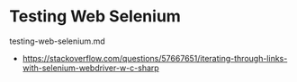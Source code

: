# Testing Web Selenium

testing-web-selenium.md

*   https://stackoverflow.com/questions/57667651/iterating-through-links-with-selenium-webdriver-w-c-sharp





